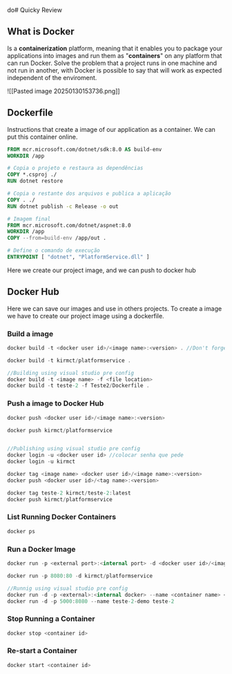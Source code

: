 do# Quicky Review
## What is Docker
Is a **containerization** platform, meaning that it enables you to package your applications into images and run them as "**containers**" on any platform that can run Docker.
Solve the problem that a project runs in one machine and not run in another, with Docker is possible to say that will work as expected independent of the enviroment.

![[Pasted image 20250130153736.png]]

## Dockerfile
Instructions that create a image of our application as a container.
We can put this container online.

```DockerFile
FROM mcr.microsoft.com/dotnet/sdk:8.0 AS build-env
WORKDIR /app  

# Copia o projeto e restaura as dependências
COPY *.csproj ./
RUN dotnet restore  

# Copia o restante dos arquivos e publica a aplicação
COPY . ./
RUN dotnet publish -c Release -o out  

# Imagem final
FROM mcr.microsoft.com/dotnet/aspnet:8.0
WORKDIR /app
COPY --from=build-env /app/out .  

# Define o comando de execução
ENTRYPOINT [ "dotnet", "PlatformService.dll" ]
```

Here we create our project image, and we can push to docker hub

## Docker Hub
Here we can save our images and use in others projects.
To create a image we have to create our project image using a dockerfile.

### Build a image
```C#
docker build -t <docker user id>/<image name>:<version> . //Don't forget the DOT

docker build -t kirmct/platformservice .

//Building using visual studio pre config
docker build -t <image name> -f <file location>
docker build -t teste-2 -f Teste2/Dockerfile .
```

### Push a image to Docker Hub
```C#
docker push <docker user id>/<image name>:<version>

docker push kirmct/platformservice


//Publishing using visual studio pre config
docker login -u <docker user id> //colocar senha que pede
docker login -u kirmct

docker tag <image name> <docker user id>/<image name>:<version>
docker push <docker user id>/<tag name>:<version>

docker tag teste-2 kirmct/teste-2:latest
docker push kirmct/platformservice

```

### List Running Docker Containers
```C#
docker ps
```

### Run a Docker Image
```C#
docker run -p <external port>:<internal port> -d <docker user id>/<image name>

docker run -p 8080:80 -d kirmct/platformservice

//Runnig using visual studio pre config
docker run -d -p <external>:<internal docker> --name <container name> <image name>
docker run -d -p 5000:8080 --name teste-2-demo teste-2
```

### Stop Running a Container
```C#
docker stop <container id>
```

### Re-start a Container
```C#
docker start <container id>
```

